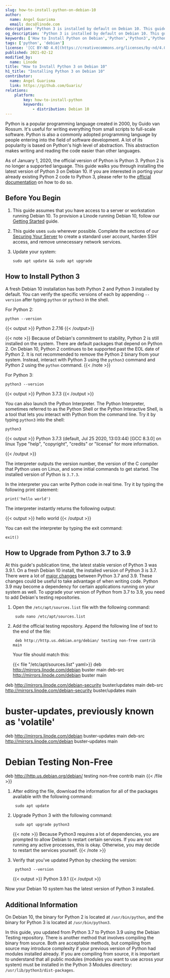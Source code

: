 ```yaml
---
slug: how-to-install-python-on-debian-10
author:
  name: Angel Guarisma
  email: docs@linode.com
description: 'Python 3 is installed by default on Debian 10. This guide shows how to invoke Python 3 on Debian 10 and how to upgrade it from version 3.7 to 3.9.'
og_description: 'Python 3 is installed by default on Debian 10. This guide shows how to invoke Python 3 on Debian 10 and how to upgrade it from version 3.7 to 3.9.'
keywords: ['How to Install Python on Debian','Python','Python3','Python 2 end of life']
tags: ['python', 'debian']
license: '[CC BY-ND 4.0](https://creativecommons.org/licenses/by-nd/4.0)'
published: 2021-02-12
modified_by:
  name: Linode
title: "How to Install Python 3 on Debian 10"
h1_title: "Installing Python 3 on Debian 10"
contributor:
  name: Angel Guarisma
  link: https://github.com/Guaris/
relations:
    platform:
        key: how-to-install-python
        keywords:
            - distribution: Debian 10
---
```


Python is a popular programming language created in 2000, by Guido van Rossum. It's useful for writing everything from small scripts to full-scale software. Python is also a commonly adopted programming language by people entering into the field of software development. A lot of its popularity is based on Python's high level of abstraction. This abstraction makes writing and reading the code easier than other languages.

As of January 1, 2020, the official version of Python is Python 3. Python 2 is no longer a supported language. This guide walks you through installing the latest version of Python 3 on Debian 10. If you are interested in porting your already existing Python 2 code to Python 3, please refer to the [official documentation](https://docs.python.org/3/howto/pyporting.html) on how to do so.

## Before You Begin

1.  This guide assumes that you have access to a server or workstation running Debian 10. To provision a Linode running Debian 10, follow our [Getting Started](/docs/guides/getting-started/) guide.

1.  This guide uses `sudo` wherever possible. Complete the sections of our [Securing Your Server](/docs/guides/securing-your-server/) to create a standard user account, harden SSH access, and remove unnecessary network services.

1.  Update your system:

        sudo apt update && sudo apt upgrade

## How to Install Python 3

A fresh Debian 10 installation has both Python 2 and Python 3 installed by default. You can verify the specific versions of each by appending `--version` after typing `python` or `python3` in the shell.

For Python 2:

    python --version

{{< output >}}
Python 2.7.16
{{< /output>}}

{{< note >}}
Because of Debian's commitment to stability, Python 2 is still installed on the system. There are default packages that depend on Python 2. On Debian 10, Python 2 continues to be supported past the EOL date of Python 2. It is not recommended to remove the Python 2 binary from your system. Instead, interact with Python 3 using the `python3` command and Python 2 using the `python` command.
{{< /note >}}

For Python 3:

    python3 --version

{{< output >}}
Python 3.7.3
{{< /output >}}

You can also launch the Python Interpreter. The Python Interpreter, sometimes referred to as the Python Shell or the Python Interactive Shell, is a tool that lets you interact with Python from the command line. Try it by typing `python3` into the shell:

    python3

{{< output >}}
Python 3.7.3 (default, Jul 25 2020, 13:03:44)
[GCC 8.3.0] on linux
Type "help", "copyright", "credits" or "license" for more information.
>>>
{{< /output >}}

The interpreter outputs the version number, the version of the C compiler that Python uses on Linux, and some initial commands to get started. The installed version of Python is `3.7.3`.

In the interpreter you can write Python code in real time. Try it by typing the following print statement:

    print('hello world')

The interpreter instantly returns the following output:

{{< output >}}
hello world
{{< /output >}}

You can exit the interpreter by typing the exit command:

    exit()

## How to Upgrade from Python 3.7 to 3.9

At this guide's publication time, the latest stable version of Python 3 was 3.9.1. On a fresh Debian 10 install, the installed version of Python 3 is 3.7. There were a lot of [major changes](https://docs.python.org/3/whatsnew/3.9.html) between Python 3.7 and 3.9. These changes could be useful to take advantage of when writing code. Python 3.9 may become a dependency for certain applications running on your system as well. To upgrade your version of Python from 3.7 to 3.9, you need to add Debian's testing repositories.

1. Open the `/etc/apt/sources.list` file with the following command:

        sudo nano /etc/apt/sources.list

1. Add the official testing repository. Append the following line of text to the end of the file:

        deb http://http.us.debian.org/debian/ testing non-free contrib main

    Your file should match this:

    {{< file "/etc/apt/sources.list" yaml>}}
deb http://mirrors.linode.com/debian buster main
deb-src http://mirrors.linode.com/debian buster main

deb http://mirrors.linode.com/debian-security buster/updates main
deb-src http://mirrors.linode.com/debian-security buster/updates main

# buster-updates, previously known as 'volatile'
deb http://mirrors.linode.com/debian buster-updates main
deb-src http://mirrors.linode.com/debian buster-updates main

# Debian Testing Non-Free

deb http://http.us.debian.org/debian/ testing non-free contrib main
{{< /file >}}

1. After editing the file, download the information for all of the packages available with the following command:

        sudo apt update

1. Upgrade Python 3 with the following command:

        sudo apt upgrade python3

    {{< note >}}
Because Python3 requires a lot of dependencies, you are prompted to allow Debian to restart certain services. If you are not running any active processes, this is okay. Otherwise, you may decide to restart the services yourself.
{{< /note >}}

1. Verify that you've updated Python by checking the version:

        python3 --version

    {{< output >}}
Python 3.9.1
{{< /output >}}

Now your Debian 10 system has the latest version of Python 3 installed.

## Additional Information

On Debian 10, the binary for Python 2 is located at `/usr/bin/python`, and the binary for Python 3 is located at `/usr/bin/python3`.

In this guide, you updated from Python 3.7 to Python 3.9 using the Debian Testing repository. There is another method that involves compiling the binary from source. Both are acceptable methods, but compiling from source may introduce complexity if your previous version of Python had modules installed already. If you are compiling from source, it is important to understand that all public modules (modules you want to use across your system) must be installed in the Python 3 Modules directory: `/usr/lib/python3/dist-packages`.
